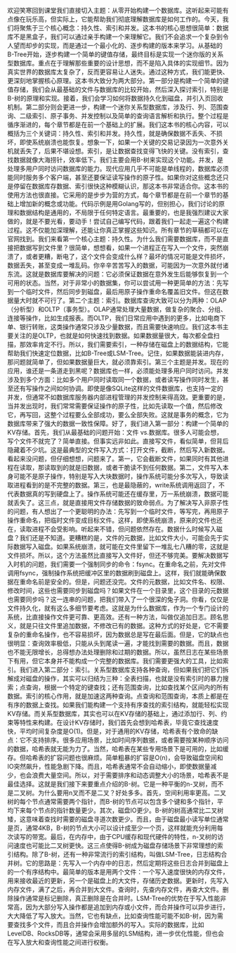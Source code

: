 欢迎笑寒回到课堂我们直接切入主题：从零开始构建一个数据库。这听起来可能有点像在玩乐高，但实际上，它能帮助我们彻底理解数据库是如何工作的。今天，我们将聚焦于三个核心概念：持久性、索引和并发。这本书的核心思想很简单：数据库不是黑盒子，我们可以通过亲手构建一个来理解它。我们不会追求一个复杂到令人望而却步的实现，而是通过一个最小化的、逐步构建的版本来学习。从基础的B-Tree开始，逐步构建一个简单的键值存储，最终目标是实现一个迷你版的关系型数据库。重点在于理解那些重要的设计思想，而不是陷入具体的实现细节。因为真实世界的数据库太复杂了，反而更容易让人迷失。通过这种方式，我们能更快、更深刻地掌握核心原理。这本书大致分为两大部分。第一部分是构建一个简单的键值存储，我们会从最基础的文件与数据库的比较开始，然后深入探讨索引，特别是B-树的原理和实现。接着，我们会学习如何将数据持久化到磁盘，并引入页回收机制。第二部分则会更进一步，构建一个迷你关系型数据库，涉及行、列、范围查询、二级索引、原子事务、并发控制以及简单的查询语言解析和执行。整个过程是循序渐进的，每个章节都是在前一个基础上的扩展。我们这本书的核心内容，可以概括为三个关键词：持久性、索引和并发。持久性，就是确保数据不丢失、不损坏，即使系统崩溃也能恢复。想象一下，如果一个关键的交易记录因为一次意外关机就丢失了，后果不堪设想。索引，是让数据查找变得飞快的关键。没有索引，查找数据就像大海捞针，效率低下。我们主要会用B-树来实现这个功能。并发，是处理多用户同时访问数据库的能力。现代应用几乎不可能是单线程的，数据库必须能同时服务多个客户端，甚至还要保证读写操作的原子性。如果你对这些概念还只是停留在数据库存数据、索引很快这种模糊认识，那这本书非常适合你。这本书的使用方法也很直接。它采用的是步步为营的方式，每个章节都是在前一个章节的基础上增加新的概念或功能。代码示例是用Golang写的，但别担心，我们讨论的原理和数据结构是通用的，不局限于任何特定语言。最重要的，也是我强烈建议大家做的，就是不要光看，要动手！尝试自己编写代码，跟着我们一起走一遍这个构建过程。这不仅能加深理解，还能让你真正掌握这些知识。所有章节的草稿都可以在官网找到。我们来看第一个核心主题：持久性。为什么我们需要数据库，而不是直接把数据写到文件里？很简单，想想看，如果一个进程正在写入一个文件，突然崩溃了，或者更糟，断电了，这个文件会变成什么样？最坏的情况可能是文件损坏，数据丢失，甚至变成一堆乱码。你辛辛苦苦写入的数据，可能因为一次意外就付诸东流。这就是数据库要解决的问题：它必须保证数据在意外发生后能够恢复到一个可用的状态。当然，对于非常小的数据集，你可以尝试用一种更简单的方法：先写到一个临时文件，然后同步到磁盘，最后用原子操作重命名覆盖旧文件。但这在数据量大时就不可行了。第二个主题：索引。数据库查询大致可以分为两种：OLAP（分析型）和OLTP（事务型）。OLAP通常处理大量数据，做复杂的聚合、分组、连接等操作，比如生成报表。而OLTP，我们日常应用中遇到的更多，比如电商下单、银行转账，这类操作通常只涉及少量数据，而且需要快速响应。我们这本书主要关注的是OLTP，也就是如何快速找到数据。如果数据量很大，每次都全盘扫描，那效率肯定不行。所以，我们需要索引，一种存储在磁盘上的数据结构，它能帮助我们快速定位数据，比如B-Tree或LSM-Tree。记住，如果数据能装进内存，那问题就简单了，但如果数据量巨大，就必须靠索引。第三个主题是并发。现在的应用，谁还是一条道走到黑呢？数据库也一样，必须能处理多用户同时访问。并发涉及到多个方面：比如多个用户同时读取同一个数据，或者读写操作同时发生，甚至还有写操作之间如何协调。即使是像SQLite这样的文件数据库，也支持一定的并发，但通常不如数据库服务器内部进程管理的并发控制来得高效。更重要的是，当并发出现时，我们常常需要保证操作的原子性，比如先读取一个值，然后修改它，再写回，这整个过程要么全部成功，要么全部失败。这就是事务的概念，它为数据库带来了强大的数据一致性保障。好了，我们进入第一部分：构建一个简单的KV存储。首先，我们从最基础的问题开始：文件 vs.数据库。很多人可能会想，写个文件不就完了？简单直接。但事实远非如此。直接写文件，看似简单，但背后隐藏着不少坑。这是最典型的文件写入方式：打开文件，截断，然后写入新数据。看起来没问题，但仔细想想，问题来了。第一，它会截断文件，如果同时有其他进程在读取，那读取到的就是旧数据，或者干脆读不到任何数据。第二，文件写入本身可能不是原子操作，特别是写入大块数据时，操作系统可能分多次写入，导致读取进程看到的是不完整的数据。第三，也是最隐蔽的，write系统调用返回了，不代表数据真的写到硬盘上了。操作系统可能还在缓存里，万一系统崩溃，数据可能就丢失了。这三点，就是直接用文件存储数据的致命弱点。为了解决写入非原子性的问题，有人想出了一个更聪明的办法：先写到一个临时文件，等写完，再用原子操作重命名，把临时文件变成目标文件。这样，即使系统崩溃，原来的文件也还在，读取进程不会受影响。听起来不错，但问题依然存在。数据什么时候写入磁盘？我们还是不知道。更糟糕的是，文件的元数据，比如文件大小，可能会先于实际数据写入磁盘。如果系统崩溃，就可能在文件里留下一堆乱七八糟的零，这就是文件损坏。所以，这个方法虽然比直接写入文件好，但还不够完美。要解决数据写入时机的问题，我们需要一个强制同步的命令：fsync。在重命名之前，先对文件调用fsync，强制操作系统把缓冲区里的数据刷到磁盘上。这样，我们就能确保数据在重命名前是安全的。但是，问题还没完。文件的元数据，比如文件名、权限、修改时间，这些也需要同步到磁盘吗？如果文件在一个目录里，这个目录的元数据也需要同步吗？这一连串的问题，把我们带入了一个很深的兔子洞。你看，仅仅是文件持久化，就有这么多细节要考虑。这就是为什么数据库，作为一个专门设计的系统，比直接操作文件更可靠、更高效。还有一种方法，叫做仅追加日志。顾名思义，就是只往文件里追加数据，不修改已有的数据。这种方式的好处是，它不需要复杂的重命名操作，也不容易损坏，因为数据总是写在最后面。但是，它的缺点也很明显：查询效率极低，只能从头到尾读一遍，才能找到需要的数据。而且，数据也不能无限增长，总得想办法处理删除和过期的数据。所以，虽然日志在某些场景下有用，但它本身并不能构成一个完整的数据库。我们需要更强大的工具，比如索引。我们进入第二部分：索引。关系型数据库支持各种查询，但如果我们把它们拆解成对磁盘的操作，其实可以归结为三种：全表扫描，也就是没有索引时的暴力搜索；点查询，根据一个特定的键查找；还有范围查询，比如查找某个区间内的所有数据。索引的核心作用，就是加速这两种查询。点查询和范围查询，本质上都是在有序的数据上查找。如果我们能构建一个支持有序查找的索引结构，就能轻松实现KV存储。而关系型数据库，其实也可以在KV存储的基础上，通过添加行、列、约束等特性来构建。在设计KV存储时，我们首先会想到哈希表，毕竟它查找速度快，平均时间复杂度是O(1)。但是，对于通用的KV存储，哈希表有个致命的缺点：它不支持排序。很多应用场景，比如时间序列数据，或者需要按某种顺序访问的数据，哈希表就无能为力了。当然，哈希表在某些专用场景下是可用的，比如缓存。但哈希表的扩容问题也很麻烦。简单粗暴的扩容是O(n)，会导致磁盘空间和IO突然飙升，性能急剧下降。而且，哈希表通常不会自动缩小，即使数据量减少，也会浪费大量空间。所以，对于需要排序和动态调整大小的场景，哈希表不是最佳选择。这就是我们接下来要重点介绍的B-树。它是一种平衡的n-叉树，而不是二叉树。为什么要用n叉而不是二叉？好处多多。首先，空间利用率更高。二叉树的每个节点通常需要两个指针，而B-树的节点可以包含多个键和多个指针，平均下来每个节点的指针数量更少。其次，磁盘IO更少。B-树的树高通常比二叉树矮，这意味着查找时需要的磁盘寻道次数更少。而且，由于磁盘最小读写单位通常是页，通常4KB，B-树的节点大小可以设计成至少一个页，这样就能充分利用每次读写的带宽。最后，在内存中，由于CPU缓存和现代硬件的特性，n-叉树的访问速度也可能比二叉树更快。这三点使得B-树成为磁盘存储场景下非常理想的索引结构。除了B-树，还有一种非常流行的索引结构，叫做LSM-Tree，日志结构合并树。它的思路是：先写入一个内存中的日志，然后定期将这些日志合并到磁盘上的一个有序结构中。最简单的版本是用两个文件：一个写入速度很快的内存文件，用来接收最近的更新，另一个是磁盘上的大文件，存储历史数据。更新时，先写入内存文件，满了之后，再合并到大文件。查询时，先查内存文件，再查大文件。删除操作通常是标记删除，真正删除是在合并时。LSM-Tree的优势在于写入性能非常高，因为大部分写入操作都是追加到内存或小文件，而合并操作可以异步进行，大大降低了写入放大。当然，它也有缺点，比如查询性能可能不如B-树，因为需要查找多个文件，而且合并操作会增加额外的写入。实际的数据库，比如LevelDB、RocksDB等，通常会采用多层的LSM结构，进一步优化性能，但也会在写入放大和查询性能之间进行权衡。